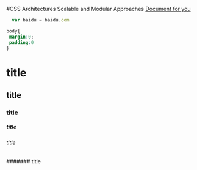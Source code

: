 #CSS Architectures
 Scalable and Modular Approaches [Document for you](http://www.baidu.com)
 ```js
   var baidu = baidu.com
 ```
 ```css
 body{
  margin:0;
  padding:0
 }
 ```
 
# title
## title
### title
##### title
###### title
####### title
